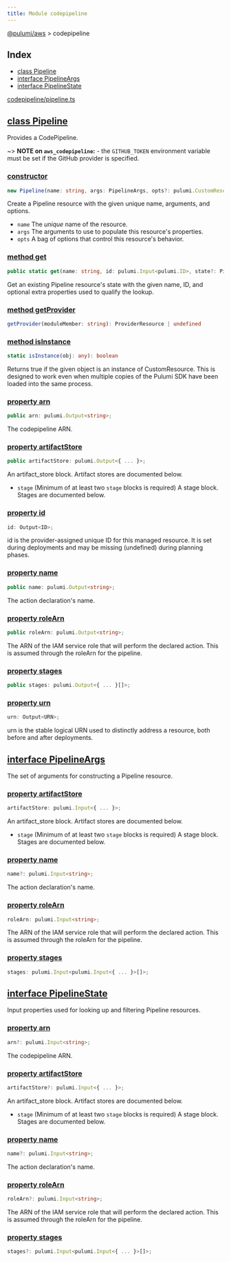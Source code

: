 ```yaml
---
title: Module codepipeline
---
```


<a href="../index.html">@pulumi/aws</a> &gt; codepipeline

<h2 class="pdoc-module-header">Index</h2>

* <a href="#Pipeline">class Pipeline</a>
* <a href="#PipelineArgs">interface PipelineArgs</a>
* <a href="#PipelineState">interface PipelineState</a>

<a href="https://github.com/pulumi/pulumi-aws/blob/master/sdk/nodejs/codepipeline/pipeline.ts">codepipeline/pipeline.ts</a> 


<h2 class="pdoc-module-header" id="Pipeline">
<a class="pdoc-member-name" href="https://github.com/pulumi/pulumi-aws/blob/master/sdk/nodejs/codepipeline/pipeline.ts#L11">class Pipeline</a>
</h2>

Provides a CodePipeline.

~> **NOTE on `aws_codepipeline`:** - the `GITHUB_TOKEN` environment variable must be set if the GitHub provider is specified.

<h3 class="pdoc-member-header">
<a class="pdoc-child-name" href="https://github.com/pulumi/pulumi-aws/blob/master/sdk/nodejs/codepipeline/pipeline.ts#L41">constructor</a>
</h3>

```typescript
new Pipeline(name: string, args: PipelineArgs, opts?: pulumi.CustomResourceOptions)
```


Create a Pipeline resource with the given unique name, arguments, and options.

* `name` The _unique_ name of the resource.
* `args` The arguments to use to populate this resource&#39;s properties.
* `opts` A bag of options that control this resource&#39;s behavior.

<h3 class="pdoc-member-header">
<a class="pdoc-child-name" href="https://github.com/pulumi/pulumi-aws/blob/master/sdk/nodejs/codepipeline/pipeline.ts#L20">method get</a>
</h3>

```typescript
public static get(name: string, id: pulumi.Input<pulumi.ID>, state?: PipelineState): Pipeline
```


Get an existing Pipeline resource's state with the given name, ID, and optional extra
properties used to qualify the lookup.

<h3 class="pdoc-member-header">
<a class="pdoc-child-name" href="https://github.com/pulumi/pulumi-aws/blob/master/sdk/nodejs/node_modules/@pulumi/pulumi/resource.d.ts#L13">method getProvider</a>
</h3>

```typescript
getProvider(moduleMember: string): ProviderResource | undefined
```

<h3 class="pdoc-member-header">
<a class="pdoc-child-name" href="https://github.com/pulumi/pulumi-aws/blob/master/sdk/nodejs/node_modules/@pulumi/pulumi/resource.d.ts#L85">method isInstance</a>
</h3>

```typescript
static isInstance(obj: any): boolean
```


Returns true if the given object is an instance of CustomResource.  This is designed to work even when
multiple copies of the Pulumi SDK have been loaded into the same process.

<h3 class="pdoc-member-header">
<a class="pdoc-child-name" href="https://github.com/pulumi/pulumi-aws/blob/master/sdk/nodejs/codepipeline/pipeline.ts#L27">property arn</a>
</h3>

```typescript
public arn: pulumi.Output<string>;
```


The codepipeline ARN.

<h3 class="pdoc-member-header">
<a class="pdoc-child-name" href="https://github.com/pulumi/pulumi-aws/blob/master/sdk/nodejs/codepipeline/pipeline.ts#L32">property artifactStore</a>
</h3>

```typescript
public artifactStore: pulumi.Output<{ ... }>;
```


An artifact_store block. Artifact stores are documented below.
* `stage` (Minimum of at least two `stage` blocks is required) A stage block. Stages are documented below.

<h3 class="pdoc-member-header">
<a class="pdoc-child-name" href="https://github.com/pulumi/pulumi-aws/blob/master/sdk/nodejs/node_modules/@pulumi/pulumi/resource.d.ts#L80">property id</a>
</h3>

```typescript
id: Output<ID>;
```


id is the provider-assigned unique ID for this managed resource.  It is set during
deployments and may be missing (undefined) during planning phases.

<h3 class="pdoc-member-header">
<a class="pdoc-child-name" href="https://github.com/pulumi/pulumi-aws/blob/master/sdk/nodejs/codepipeline/pipeline.ts#L36">property name</a>
</h3>

```typescript
public name: pulumi.Output<string>;
```


The action declaration's name.

<h3 class="pdoc-member-header">
<a class="pdoc-child-name" href="https://github.com/pulumi/pulumi-aws/blob/master/sdk/nodejs/codepipeline/pipeline.ts#L40">property roleArn</a>
</h3>

```typescript
public roleArn: pulumi.Output<string>;
```


The ARN of the IAM service role that will perform the declared action. This is assumed through the roleArn for the pipeline.

<h3 class="pdoc-member-header">
<a class="pdoc-child-name" href="https://github.com/pulumi/pulumi-aws/blob/master/sdk/nodejs/codepipeline/pipeline.ts#L41">property stages</a>
</h3>

```typescript
public stages: pulumi.Output<{ ... }[]>;
```

<h3 class="pdoc-member-header">
<a class="pdoc-child-name" href="https://github.com/pulumi/pulumi-aws/blob/master/sdk/nodejs/node_modules/@pulumi/pulumi/resource.d.ts#L11">property urn</a>
</h3>

```typescript
urn: Output<URN>;
```


urn is the stable logical URN used to distinctly address a resource, both before and after
deployments.

<h2 class="pdoc-module-header" id="PipelineArgs">
<a class="pdoc-member-name" href="https://github.com/pulumi/pulumi-aws/blob/master/sdk/nodejs/codepipeline/pipeline.ts#L108">interface PipelineArgs</a>
</h2>

The set of arguments for constructing a Pipeline resource.

<h3 class="pdoc-member-header">
<a class="pdoc-child-name" href="https://github.com/pulumi/pulumi-aws/blob/master/sdk/nodejs/codepipeline/pipeline.ts#L113">property artifactStore</a>
</h3>

```typescript
artifactStore: pulumi.Input<{ ... }>;
```


An artifact_store block. Artifact stores are documented below.
* `stage` (Minimum of at least two `stage` blocks is required) A stage block. Stages are documented below.

<h3 class="pdoc-member-header">
<a class="pdoc-child-name" href="https://github.com/pulumi/pulumi-aws/blob/master/sdk/nodejs/codepipeline/pipeline.ts#L117">property name</a>
</h3>

```typescript
name?: pulumi.Input<string>;
```


The action declaration's name.

<h3 class="pdoc-member-header">
<a class="pdoc-child-name" href="https://github.com/pulumi/pulumi-aws/blob/master/sdk/nodejs/codepipeline/pipeline.ts#L121">property roleArn</a>
</h3>

```typescript
roleArn: pulumi.Input<string>;
```


The ARN of the IAM service role that will perform the declared action. This is assumed through the roleArn for the pipeline.

<h3 class="pdoc-member-header">
<a class="pdoc-child-name" href="https://github.com/pulumi/pulumi-aws/blob/master/sdk/nodejs/codepipeline/pipeline.ts#L122">property stages</a>
</h3>

```typescript
stages: pulumi.Input<pulumi.Input<{ ... }>[]>;
```

<h2 class="pdoc-module-header" id="PipelineState">
<a class="pdoc-member-name" href="https://github.com/pulumi/pulumi-aws/blob/master/sdk/nodejs/codepipeline/pipeline.ts#L84">interface PipelineState</a>
</h2>

Input properties used for looking up and filtering Pipeline resources.

<h3 class="pdoc-member-header">
<a class="pdoc-child-name" href="https://github.com/pulumi/pulumi-aws/blob/master/sdk/nodejs/codepipeline/pipeline.ts#L88">property arn</a>
</h3>

```typescript
arn?: pulumi.Input<string>;
```


The codepipeline ARN.

<h3 class="pdoc-member-header">
<a class="pdoc-child-name" href="https://github.com/pulumi/pulumi-aws/blob/master/sdk/nodejs/codepipeline/pipeline.ts#L93">property artifactStore</a>
</h3>

```typescript
artifactStore?: pulumi.Input<{ ... }>;
```


An artifact_store block. Artifact stores are documented below.
* `stage` (Minimum of at least two `stage` blocks is required) A stage block. Stages are documented below.

<h3 class="pdoc-member-header">
<a class="pdoc-child-name" href="https://github.com/pulumi/pulumi-aws/blob/master/sdk/nodejs/codepipeline/pipeline.ts#L97">property name</a>
</h3>

```typescript
name?: pulumi.Input<string>;
```


The action declaration's name.

<h3 class="pdoc-member-header">
<a class="pdoc-child-name" href="https://github.com/pulumi/pulumi-aws/blob/master/sdk/nodejs/codepipeline/pipeline.ts#L101">property roleArn</a>
</h3>

```typescript
roleArn?: pulumi.Input<string>;
```


The ARN of the IAM service role that will perform the declared action. This is assumed through the roleArn for the pipeline.

<h3 class="pdoc-member-header">
<a class="pdoc-child-name" href="https://github.com/pulumi/pulumi-aws/blob/master/sdk/nodejs/codepipeline/pipeline.ts#L102">property stages</a>
</h3>

```typescript
stages?: pulumi.Input<pulumi.Input<{ ... }>[]>;
```

